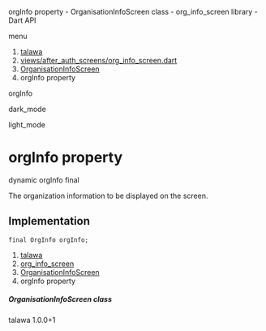 




orgInfo property - OrganisationInfoScreen class - org\_info\_screen library - Dart API







menu

1. [talawa](../../index.html)
2. [views/after\_auth\_screens/org\_info\_screen.dart](../../file-___home_harshil_Desktop_open-source_palisadoes_talawa_lib_views_after_auth_screens_org_info_screen/)
3. [OrganisationInfoScreen](../../file-___home_harshil_Desktop_open-source_palisadoes_talawa_lib_views_after_auth_screens_org_info_screen/OrganisationInfoScreen-class.html)
4. orgInfo property

orgInfo


dark\_mode

light\_mode




# orgInfo property


dynamic
orgInfo
final

The organization information to be displayed on the screen.


## Implementation

```
final OrgInfo orgInfo;
```

 


1. [talawa](../../index.html)
2. [org\_info\_screen](../../file-___home_harshil_Desktop_open-source_palisadoes_talawa_lib_views_after_auth_screens_org_info_screen/)
3. [OrganisationInfoScreen](../../file-___home_harshil_Desktop_open-source_palisadoes_talawa_lib_views_after_auth_screens_org_info_screen/OrganisationInfoScreen-class.html)
4. orgInfo property

##### OrganisationInfoScreen class





talawa
1.0.0+1







